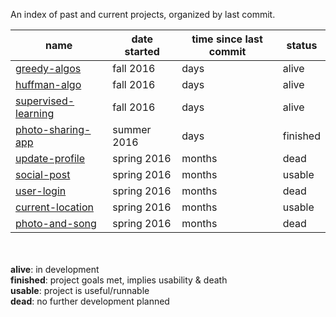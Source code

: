 An index of past and current projects, organized by last commit.

| name | date started | time since last commit | status | 
| ---- | --------- | ---- | --------- | 
| [greedy-algos](https://github.com/samputnam/haskell) | fall 2016 | days | alive |
| [huffman-algo](https://github.com/samputnam/scala) | fall 2016 | days | alive |
| [supervised-learning](https://github.com/samputnam/kaggle-r) | fall 2016 | days | alive |
| [photo-sharing-app](https://github.com/samputnam/wings) | summer 2016 | days | finished |
| [update-profile](https://github.com/samputnam/one) | spring 2016 | months| dead |
| [social-post](https://github.com/samputnam/share) | spring 2016 | months | usable |
| [user-login](https://github.com/samputnam/homesafe) | spring 2016 | months | dead |
| [current-location](https://github.com/dartmouth-entrepreneurial-network/ware) | spring 2016 | months | usable |
| [photo-and-song](https://github.com/dartmouth-entrepreneurial-network/generic) | spring 2016 | months | dead |

<br><br>
**alive**: in development  
**finished**: project goals met, implies usability & death  
**usable**: project is useful/runnable  
**dead**: no further development planned
<br><br>
